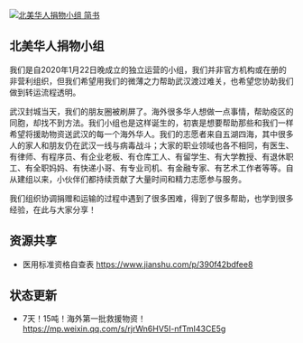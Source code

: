 [![北美华人捐物小组 简书](https://img.shields.io/badge/北美华人捐物小组-简书-green.svg?style=for-the-badge&colorB=red)](https://www.jianshu.com/u/4b4d7605f167)

## 北美华人捐物小组

我们是自2020年1月22日晚成立的独立运营的小组，我们并非官方机构或在册的非营利组织，但我们希望用我们的微薄之力帮助武汉渡过难关，也希望您协助我们做到转运流程透明。

武汉封城当天，我们的朋友圈被刷屏了。海外很多华人想做一点事情，帮助疫区的同胞，却找不到方法。我们小组也是这样诞生的，初衷是想要帮助那些和我们一样希望将援助物资送武汉的每一个海外华人。我们的志愿者来自五湖四海，其中很多人的家人和朋友仍在武汉一线与病毒战斗；大家的职业领域也各不相同，有医生、有律师、有程序员、有企业老板、有仓库工人、有留学生、有大学教授、有退休职工、有全职妈妈、有快递小哥、有专业司机、有金融专家、有艺术工作者等等。自从建组以来，小伙伴们都持续贡献了大量时间和精力志愿参与服务。

我们组织协调捐赠和运输的过程中遇到了很多困难，得到了很多帮助，也学到很多经验，在此与大家分享！


## 资源共享 
- 医用标准资格自查表 https://www.jianshu.com/p/390f42bdfee8

## 状态更新 

- 7天！15吨！海外第一批救援物资！https://mp.weixin.qq.com/s/rjrWn6HV5I-nfTmI43CE5g 
